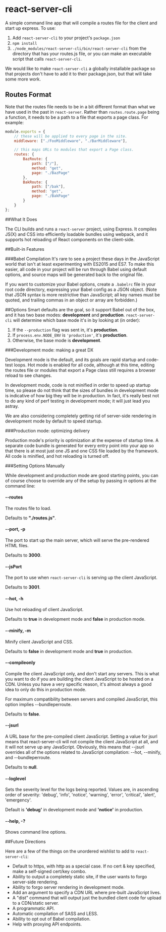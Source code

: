 # react-server-cli

A simple command line app that will compile a routes file for the client and start up express. To use:

1. Add `react-server-cli` to your project's `package.json`
2. `npm install`
3. `./node_modules/react-server-cli/bin/react-server-cli` from the directory that has your routes.js file, or you can make an executable script that calls `react-server-cli`.

We would like to make `react-server-cli` a globally installable package so that projects don't have to add it to their package.json, but that will take some more work.

## Routes Format

Note that the routes file needs to be in a bit different format than what we have used in the past in `react-server`. Rather than `routes.route.page` being a function, it needs to be a path to a file that exports a page class. For example:

```javascript
module.exports = {
	// these will be applied to every page in the site.
	middleware: ["./FooMiddleware", "./BarMiddleware"],

	// this maps URLs to modules that export a Page class.
	routes: {
		BazRoute: {
			path: ["/"],
			method: "get",
			page: "./BazPage"
		},
		BakRoute: {
			path: ["/bak"],
			method: "get",
			page: "./BakPage"
		}
	}
};
```

##What It Does

The CLI builds and runs a `react-server` project, using Express. It compiles JS(X) and CSS into efficiently loadable bundles using webpack, and it supports hot reloading of React components on the client-side.

##Built-in Features

###Babel Compilation
It's rare to see a project these days in the JavaScript world that isn't at least experimenting with ES2015 and ES7. To make this easier, all code in your project will be run through Babel using default options, and source maps will be generated back to the original file.

If you want to customize your Babel options, create a `.babelrc` file in your root code directory, expressing your Babel config as a JSON object. (Note that JSON syntax is more restrictive than JavaScript; all key names must be quoted, and trailing commas in an object or array are forbidden.)

##Options
Smart defaults are the goal, so it support Babel out of the box, and it has two base modes: **development** and **production**. `react-server-cli` will determine which base mode it's in by looking at (in order):

1. If the `--production` flag was sent in, it's **production**.
1. If `process.env.NODE_ENV` is `'production'`, it's **production**.
1. Otherwise, the base mode is **development**.

###Development mode: making a great DX

Development mode is the default, and its goals are rapid startup and code-test loops. Hot mode is enabled for all code, although at this time, editing the routes file or modules that export a Page class still requires a browser reload to see changes.

In development mode, code is not minified in order to speed up startup time, so please do not think that the sizes of bundles in development mode is indicative of how big they will be in production. In fact, it's really best not to do any kind of perf testing in development mode; it will just lead you astray.

We are also considering completely getting rid of server-side rendering in development mode by default to speed startup.

###Production mode: optimizing delivery

Production mode's priority is optimization at the expense of startup time. A separate code bundle is generated for every entry point into your app so that there is at most just one JS and one CSS file loaded by the framework. All code is minified, and hot reloading is turned off.

###Setting Options Manually

While development and production mode are good starting points, you can of course choose to override any of the setup by passing in options at the command line:

#### --routes
The routes file to load.

Defaults to **"./routes.js"**.

#### --port, -p
The port to start up the main server, which will serve the pre-rendered HTML files.

Defaults to **3000**.

#### --jsPort
The port to use when `react-server-cli` is serving up the client JavaScript.

Defaults to **3001**.

#### --hot, -h
Use hot reloading of client JavaScript.

Defaults to **true** in development mode and **false** in production mode.

#### --minify, -m
Minify client JavaScript and CSS.

Defaults to **false** in development mode and **true** in production.

#### --compileonly
Compile the client JavaScript only, and don't start any servers. This is what you want to do if you are building the client JavaScript to be hosted on a CDN. Unless you have a very specific reason, it's almost always a good idea to only do this in production mode.

For maximum compatibility between servers and compiled JavaScript, this option implies --bundleperroute.

Defaults to **false**.

#### --jsurl
A URL base for the pre-compiled client JavaScript. Setting a value for jsurl means that react-server-cli will not compile the client JavaScript at all, and it will not serve up any JavaScript. Obviously, this means that --jsurl overrides all of the options related to JavaScript compilation: --hot, --minify, and --bundleperroute.

Defaults to **null**.

#### --loglevel
Sets the severity level for the logs being reported. Values are, in ascending order of severity: 'debug', 'info', 'notice', 'warning', 'error', 'critical', 'alert', 'emergency'.

Default is **'debug'** in development mode and **'notice'** in production.

#### --help, -?
Shows command line options.

##Future Directions

Here are a few of the things on the unordered wishlist to add to `react-server-cli`:

* Default to https, with http as a special case. If no cert & key specified, make a self-signed cert/key combo.
* Ability to output a completely static site, if the user wants to forgo server-side rendering.
* Ability to forgo server rendering in development mode.
* Add an argument to specify a CDN URL where pre-built JavaScript lives.
* A "dist" command that will output just the bundled client code for upload to a CDN/static server.
* A programmatic API.
* Automatic compilation of SASS and LESS.
* Ability to opt out of Babel compilation.
* Help with proxying API endpoints.
